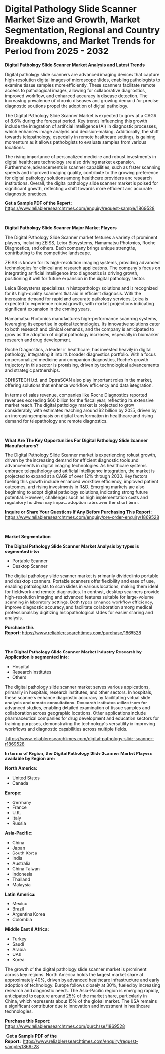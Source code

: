 <p><h1>Digital Pathology Slide Scanner Market Size and Growth, Market Segmentation, Regional and Country Breakdowns, and Market Trends for Period from 2025 -  2032</h1></p><p><strong>Digital Pathology Slide Scanner Market Analysis and Latest Trends</strong></p>
<p><p>Digital pathology slide scanners are advanced imaging devices that capture high-resolution digital images of microscope slides, enabling pathologists to examine tissue samples more efficiently. These scanners facilitate remote access to pathological images, allowing for collaborative diagnostics, improved workflow, and enhanced accuracy in disease detection. The increasing prevalence of chronic diseases and growing demand for precise diagnostic solutions propel the adoption of digital pathology.</p><p>The Digital Pathology Slide Scanner Market is expected to grow at a CAGR of 8.6% during the forecast period. Key trends influencing this growth include the integration of artificial intelligence (AI) in diagnostic processes, which enhances image analysis and decision-making. Additionally, the shift towards telepathology, especially in remote healthcare settings, is gaining momentum as it allows pathologists to evaluate samples from various locations.</p><p>The rising importance of personalized medicine and robust investments in digital healthcare technology are also driving market expansion. Furthermore, advancements in scanner capabilities, such as faster scanning speeds and improved imaging quality, contribute to the growing preference for digital pathology solutions among healthcare providers and research institutions. Overall, the digital pathology slide scanner market is poised for significant growth, reflecting a shift towards more efficient and accurate diagnostic practices.</p></p>
<p><strong>Get a Sample PDF of the Report:&nbsp;</strong> <a href="https://www.reliableresearchtimes.com/enquiry/request-sample/1869528?utm_campaign=3012&utm_medium=2&utm_source=Github&utm_content=ia&utm_term=13042025&utm_id=digital-pathology-slide-scanner">https://www.reliableresearchtimes.com/enquiry/request-sample/1869528</a></p>
<p>&nbsp;</p>
<p><strong>Digital Pathology Slide Scanner Major Market Players</strong></p>
<p><p>The Digital Pathology Slide Scanner market features a variety of prominent players, including ZEISS, Leica Biosystems, Hamamatsu Photonics, Roche Diagnostics, and others. Each company brings unique strengths, contributing to the competitive landscape.</p><p>ZEISS is known for its high-resolution imaging systems, providing advanced technologies for clinical and research applications. The company's focus on integrating artificial intelligence into diagnostics is driving growth, positioning it well for future expansion in the digital pathology sector.</p><p>Leica Biosystems specializes in histopathology solutions and is recognized for its high-quality scanners that aid in efficient diagnosis. With the increasing demand for rapid and accurate pathology services, Leica is expected to experience robust growth, with market projections indicating significant expansion in the coming years.</p><p>Hamamatsu Photonics manufactures high-performance scanning systems, leveraging its expertise in optical technologies. Its innovative solutions cater to both research and clinical demands, and the company is anticipated to grow as the adoption of digital pathology increases, especially in biomarker research and drug development.</p><p>Roche Diagnostics, a leader in healthcare, has invested heavily in digital pathology, integrating it into its broader diagnostics portfolio. With a focus on personalized medicine and companion diagnostics, Roche’s growth trajectory in this sector is promising, driven by technological advancements and strategic partnerships.</p><p>3DHISTECH Ltd. and OptraSCAN also play important roles in the market, offering solutions that enhance workflow efficiency and data integration. </p><p>In terms of sales revenue, companies like Roche Diagnostics reported revenues exceeding $60 billion for the fiscal year, reflecting its extensive market reach. The digital pathology market is projected to grow considerably, with estimates reaching around $2 billion by 2025, driven by an increasing emphasis on digital transformation in healthcare and rising demand for telepathology and remote diagnostics.</p></p>
<p>&nbsp;</p>
<p><strong>What Are The Key Opportunities For Digital Pathology Slide Scanner Manufacturers?</strong></p>
<p><p>The Digital Pathology Slide Scanner market is experiencing robust growth, driven by the increasing demand for efficient diagnostic tools and advancements in digital imaging technologies. As healthcare systems embrace telepathology and artificial intelligence integration, the market is projected to expand at a CAGR of over 12% through 2030. Key factors fueling this growth include enhanced workflow efficiency, improved patient outcomes, and rising investments in R&D. Emerging markets are also beginning to adopt digital pathology solutions, indicating strong future potential. However, challenges such as high implementation costs and regulatory hurdles may impact adoption rates over the short term.</p></p>
<p><strong>Inquire or Share Your Questions If Any Before Purchasing This Report:</strong> <a href="https://www.reliableresearchtimes.com/enquiry/pre-order-enquiry/1869528?utm_campaign=3012&utm_medium=2&utm_source=Github&utm_content=ia&utm_term=13042025&utm_id=digital-pathology-slide-scanner">https://www.reliableresearchtimes.com/enquiry/pre-order-enquiry/1869528</a></p>
<p>&nbsp;</p>
<p><strong>Market Segmentation</strong></p>
<p><strong>The Digital Pathology Slide Scanner Market Analysis by types is segmented into:</strong></p>
<p><ul><li>Portable Scanner</li><li>Desktop Scanner</li></ul></p>
<p><p>The digital pathology slide scanner market is primarily divided into portable and desktop scanners. Portable scanners offer flexibility and ease of use, enabling pathologists to scan slides in various locations, making them ideal for fieldwork and remote diagnostics. In contrast, desktop scanners provide high-resolution imaging and advanced features suitable for large-volume scanning in laboratory settings. Both types enhance workflow efficiency, improve diagnostic accuracy, and facilitate collaboration among medical professionals by digitizing histopathological slides for easier sharing and analysis.</p></p>
<p><strong>Purchase this Report:&nbsp;</strong><a href="https://www.reliableresearchtimes.com/purchase/1869528?utm_campaign=3012&utm_medium=2&utm_source=Github&utm_content=ia&utm_term=13042025&utm_id=digital-pathology-slide-scanner">https://www.reliableresearchtimes.com/purchase/1869528</a></p>
<p>&nbsp;</p>
<p><strong>The Digital Pathology Slide Scanner Market Industry Research by Application is segmented into:</strong></p>
<p><ul><li>Hospital</li><li>Research Institutes</li><li>Others</li></ul></p>
<p><p>The digital pathology slide scanner market serves various applications, primarily in hospitals, research institutes, and other sectors. In hospitals, these scanners enhance diagnostic accuracy by facilitating virtual slide analysis and remote consultations. Research institutes utilize them for advanced studies, enabling detailed examination of tissue samples and collaboration across geographic locations. Other applications include pharmaceutical companies for drug development and education sectors for training purposes, demonstrating the technology's versatility in improving workflows and diagnostic capabilities across multiple fields.</p></p>
<p><a href="https://www.reliableresearchtimes.com/digital-pathology-slide-scanner-r1869528?utm_campaign=3012&utm_medium=2&utm_source=Github&utm_content=ia&utm_term=13042025&utm_id=digital-pathology-slide-scanner">&nbsp;https://www.reliableresearchtimes.com/digital-pathology-slide-scanner-r1869528</a></p>
<p><strong>In terms of Region, the Digital Pathology Slide Scanner Market Players available by Region are:</strong></p>
<p>
    <p> <strong> North America: </strong>
        <ul>
            <li>United States</li>
            <li>Canada</li>
        </ul>
        </p> 
    <p> <strong> Europe: </strong>
        <ul>
            <li>Germany</li>
            <li>France</li>
            <li>U.K.</li>
            <li>Italy</li>
            <li>Russia</li>
        </ul>
        </p> 
    <p> <strong> Asia-Pacific: </strong>
        <ul>
            <li>China</li>
            <li>Japan</li>
            <li>South Korea</li>
            <li>India</li>
            <li>Australia</li>
            <li>China Taiwan</li>
            <li>Indonesia</li>
            <li>Thailand</li>
            <li>Malaysia</li>
        </ul>
        </p> 
    <p> <strong> Latin America: </strong>
        <ul>
            <li>Mexico</li>
            <li>Brazil</li>
            <li>Argentina Korea</li>
            <li>Colombia</li>
        </ul>
        </p> 
    <p> <strong> Middle East & Africa: </strong>
        <ul>
            <li>Turkey</li>
            <li>Saudi</li>
            <li>Arabia</li>
            <li>UAE</li>
            <li>Korea</li>
        </ul>
    </p>
    </p>
<p><p>The growth of the digital pathology slide scanner market is prominent across key regions. North America holds the largest market share at approximately 40%, driven by advanced healthcare infrastructure and early adoption of technology. Europe follows closely at 30%, fueled by increasing research and diagnostic needs. The Asia-Pacific region is emerging rapidly, anticipated to capture around 25% of the market share, particularly in China, which represents about 15% of the global market. The USA remains a significant contributor due to innovation and investment in healthcare technologies.</p></p>
<p><strong>Purchase this Report: </strong><a href="https://www.reliableresearchtimes.com/purchase/1869528?utm_campaign=3012&utm_medium=2&utm_source=Github&utm_content=ia&utm_term=13042025&utm_id=digital-pathology-slide-scanner">https://www.reliableresearchtimes.com/purchase/1869528</a></p>
<p>&nbsp;<strong>Get a Sample PDF of the Report:&nbsp;&nbsp;</strong><a href="https://www.reliableresearchtimes.com/enquiry/request-sample/1869528?utm_campaign=3012&utm_medium=2&utm_source=Github&utm_content=ia&utm_term=13042025&utm_id=digital-pathology-slide-scanner">https://www.reliableresearchtimes.com/enquiry/request-sample/1869528</a></p>
<p><strong></strong></p>
<p><p></p><p></p><p></p></p>